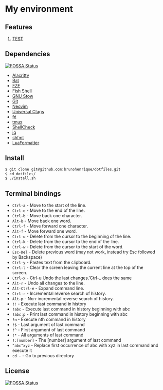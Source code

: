 # My environment

## Features
1. [TEST](#test)

## Dependencies
[![FOSSA Status](https://app.fossa.io/api/projects/git%2Bgithub.com%2Fbrunohenrique%2Fdotfiles.svg?type=shield)](https://app.fossa.io/projects/git%2Bgithub.com%2Fbrunohenrique%2Fdotfiles?ref=badge_shield)


 - [Alacritty](https://github.com/jwilm/alacritty)
 - [Bat](https://github.com/sharkdp/bat)
 - [FZF](https://github.com/junegunn/fzf)
 - [Fish Shell](https://fishshell.com/)
 - [GNU Stow](https://www.gnu.org/software/stow/)
 - [Git](https://git-scm.com/)
 - [Neovim](https://neovim.io/)
 - [Universal Ctags](https://github.com/universal-ctags/ctags)
 - [fd](https://github.com/sharkdp/fd)
 - [tmux](https://github.com/tmux/tmux)
 - [ShellCheck](https://www.shellcheck.net/)
 - [jq](https://stedolan.github.io/jq/)
 - [shfmt](https://github.com/mvdan/sh)
 - [LuaFormatter](https://github.com/Koihik/LuaFormatter)

## Install

```bash
$ git clone git@github.com:brunohenrique/dotfiles.git
$ cd dotfiles/
$ ./install.sh
```

## Terminal bindings

* `Ctrl-a` - Move to the start of the line.
* `Ctrl-e` - Move to the end of the line.
* `Ctrl-b` - Move back one character.
* `Alt-b` - Move back one word.
* `Ctrl-f` - Move forward one character.
* `Alt-f` - Move forward one word.
* `Ctrl-u` - Delete from the cursor to the beginning of the line.
* `Ctrl-k` - Delete from the cursor to the end of the line.
* `Ctrl-w` - Delete from the cursor to the start of the word.
* `Esc-Del` - Delete previous word (may not work, instead try Esc
  followed by Backspace)
* `Ctrl-y` - Pastes text from the clipboard.
* `Ctrl-l` - Clear the screen leaving the current line at the top of the
  screen.
* `Ctrl-x` - Ctrl-u  Undo the last changes.'Ctrl-_ does the same
* `Alt-r` - Undo all changes to the line.
* `Alt-Ctrl-e` - Expand command line.
* `Ctrl-r` - Incremental reverse search of history.
* `Alt-p` - Non-incremental reverse search of history.
* `!!` - Execute last command in history
* `!abc` - Execute last command in history beginning with abc
* `!abc:p` - Print last command in history beginning with abc
* `!n` - Execute nth command in history
* `!$` - Last argument of last command
* `!^` - First argument of last command
* `!*` - All arguments of last command
* `!:[number]` - The [number] argument of last command
* `^abc^xyz` - Replace first occurrence of abc with xyz in last command
  and execute it
* `cd -` - Go to previous directory


## License
[![FOSSA Status](https://app.fossa.io/api/projects/git%2Bgithub.com%2Fbrunohenrique%2Fdotfiles.svg?type=large)](https://app.fossa.io/projects/git%2Bgithub.com%2Fbrunohenrique%2Fdotfiles?ref=badge_large)